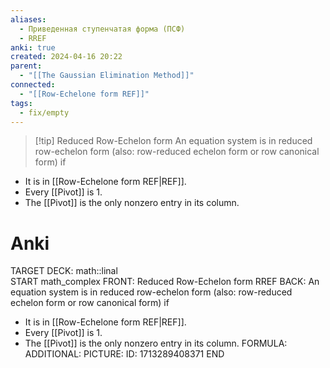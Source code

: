 ```yaml
---
aliases:
  - Приведенная ступенчатая форма (ПСФ)
  - RREF
anki: true
created: 2024-04-16 20:22
parent:
  - "[[The Gaussian Elimination Method]]"
connected:
  - "[[Row-Echelone form REF]]"
tags:
  - fix/empty
---
```


> [!tip] Reduced Row-Echelon form
An equation system is in reduced row-echelon form (also: row-reduced echelon form or row canonical form) if
- It is in [[Row-Echelone form REF|REF]].
- Every [[Pivot]] is 1.
- The [[Pivot]]  is the only nonzero entry in its column.

# Anki
TARGET DECK: math::linal  
START
math_complex
FRONT: Reduced Row-Echelon form RREF
BACK: An equation system is in reduced row-echelon form (also: row-reduced echelon form or row canonical form) if
- It is in [[Row-Echelone form REF|REF]].
- Every [[Pivot]] is 1.
- The [[Pivot]]  is the only nonzero entry in its column.
FORMULA: 
ADDITIONAL:
PICTURE:
ID: 1713289408371
END




